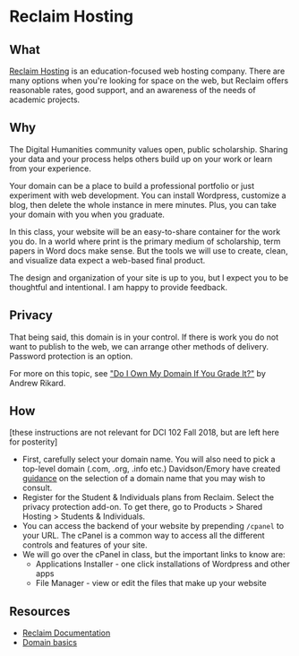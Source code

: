 # Reclaim Hosting

## What

[Reclaim Hosting](https://reclaimhosting.com) is an education-focused web hosting company. There are many options when you're looking for space on the web, but Reclaim offers reasonable rates, good support, and an awareness of the needs of academic projects.

## Why

The Digital Humanities community values open, public scholarship. Sharing your data and your process helps others build up on your work or learn from your experience.

Your domain can be a place to build a professional portfolio or just experiment with web development. You can install Wordpress, customize a blog, then delete the whole instance in mere minutes. Plus, you can take your domain with you when you graduate.

In this class, your website will be an easy-to-share container for the work you do. In a world where print is the primary medium of scholarship, term papers in Word docs make sense. But the tools we will use to create, clean, and visualize data expect a web-based final product.

The design and organization of your site is up to you, but I expect you to be thoughtful and intentional. I am happy to provide feedback.

## Privacy

That being said, this domain is in your control. If there is work you do not want to publish to the web, we can arrange other methods of delivery. Password protection is an option.

For more on this topic, see ["Do I Own My Domain If You Grade It?"](https://www.edsurge.com/news/2015-08-10-do-i-own-my-domain-if-you-grade-it) by Andrew Rikard.

## How

[these instructions are not relevant for DCI 102 Fall 2018, but are left here for posterity]

* First, carefully select your domain name. You will also need to pick a top-level domain \(.com, .org, .info etc.\) Davidson/Emory have created [guidance](http://domains.davidson.edu/support/general_information/choosing_a_domain_name) on the selection of a domain name that you may wish to consult. 
* Register for the Student & Individuals plans from Reclaim. Select the privacy protection add-on. To get there, go to Products &gt; Shared Hosting &gt; Students & Individuals. 
* You can access the backend of your website by prepending `/cpanel` to your URL. The cPanel is a common way to access all the different controls and features of your site. 
* We will go over the cPanel in class, but the important links to know are:
  * Applications Installer - one click installations of Wordpress and other apps
  * File Manager - view or edit the files that make up your website

## Resources

* [Reclaim Documentation](http://docs.reclaimhosting.com/)
* [Domain basics](http://domains.davidson.edu/support/general_information/domain_basics)



